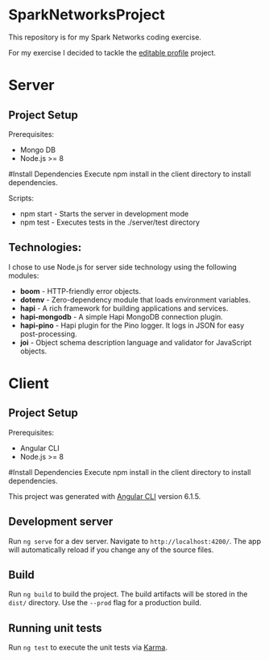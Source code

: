 # SparkNetworksProject
This repository is for my Spark Networks coding exercise.

For my exercise I decided to tackle the [editable profile](https://github.com/sparknetworks/coding_exercises_options/tree/master/editable_profile)  project.

# Server

## Project Setup
Prerequisites:
 - Mongo DB 
 - Node.js >= 8

#Install Dependencies
Execute npm install in the client directory to install dependencies.

Scripts:
- npm start - Starts the server in development mode
- npm test -  Executes tests in the ./server/test directory

## Technologies:
I chose to use Node.js for server side technology using the following modules:
- **boom** -     			HTTP-friendly error objects.
- **dotenv** - 				Zero-dependency module that loads environment variables.
- **hapi** - 					A rich framework for building applications and services.
- **hapi-mongodb**  - A simple Hapi MongoDB connection plugin.
- **hapi-pino** - 			Hapi plugin for the Pino logger. It logs in JSON for easy post-processing.
- **joi** - 						Object schema description language and validator for JavaScript objects.


# Client

## Project Setup
Prerequisites:
 - Angular CLI 
 - Node.js >= 8

#Install Dependencies
Execute npm install in the client directory to install dependencies.

This project was generated with [Angular CLI](https://github.com/angular/angular-cli) version 6.1.5.

## Development server
Run `ng serve` for a dev server. Navigate to `http://localhost:4200/`. The app will automatically reload if you change any of the source files.

## Build
Run `ng build` to build the project. The build artifacts will be stored in the `dist/` directory. Use the `--prod` flag for a production build.

## Running unit tests
Run `ng test` to execute the unit tests via [Karma](https://karma-runner.github.io).